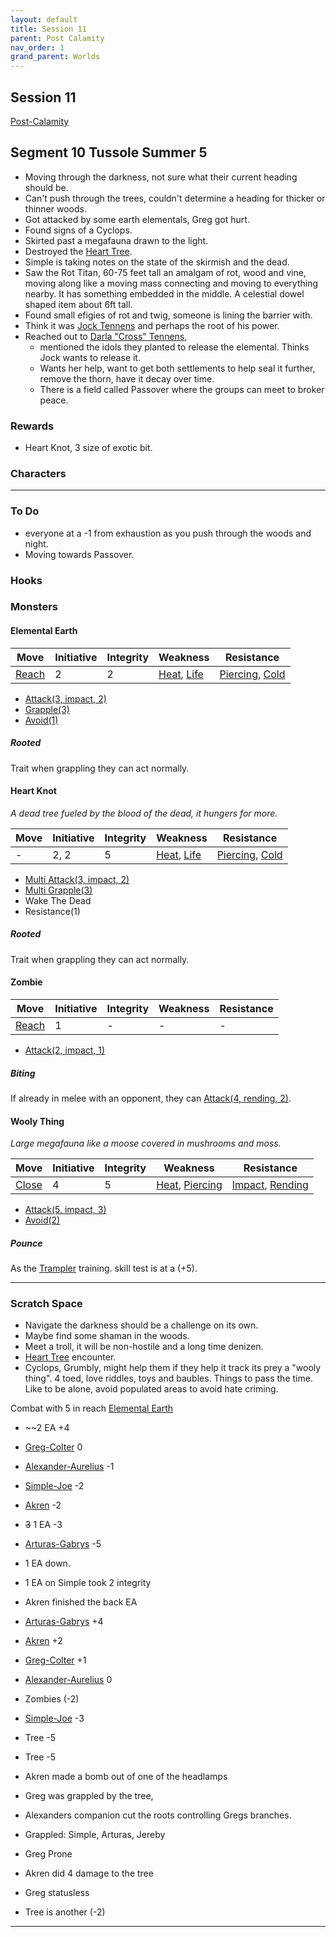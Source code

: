 ```yaml
---
layout: default
title: Session 11
parent: Post Calamity
nav_order: 1
grand_parent: Worlds
---
```

## Session 11
[Post-Calamity](Post-Calamity)
## Segment 10 Tussole Summer 5
* Moving through the darkness, not sure what their current heading should be.
* Can't push through the trees, couldn't determine a heading for thicker or thinner woods.
* Got attacked by some earth elementals, Greg got hurt.
* Found signs of a Cyclops.
* Skirted past a megafauna drawn to the light.
* Destroyed the [Heart Tree](#Heart%20Knot).
* Simple is taking notes on the state of the skirmish and the dead.
* Saw the Rot Titan, 60-75 feet tall an amalgam of rot, wood and vine, moving along like a moving mass connecting and moving to everything nearby. It has something embedded in the middle. A celestial dowel shaped item about 6ft tall.
* Found small efigies of rot and twig, someone is lining the barrier with.
* Think it was [Jock Tennens](Tennens-Settlement#Jock%20Tennens) and perhaps the root of his power.
* Reached out to [Darla "Cross" Tennens](Tennens-Settlement#Darla%20"Cross"%20Tennens), 
	* mentioned the idols they planted to release the elemental. Thinks Jock wants to release it.
	* Wants her help, want to get both settlements to help seal it further, remove the thorn, have it decay over time.
	* There is a field called Passover where the groups can meet to broker peace. 


### Rewards
* Heart Knot, 3 size of exotic bit.


### Characters
 ---

### To Do
* everyone at a -1 from exhaustion as you push through the woods and night.
* Moving towards Passover.


### Hooks


### Monsters

#### Elemental Earth

| Move                          | Initiative | Integrity | Weakness                                       | Resistance                                                   |
| ----------------------------- | ---------- | --------- | ---------------------------------------------- | ------------------------------------------------------------ |
| [Reach](../../Movement#Reach) | 2          | 2         | [Heat](Injury#Heat), [Life](../../Injury#Life) | [Piercing](../../Injury#Piercing), [Cold](../../Injury#Cold) |

* [Attack(3, impact, 2)](Monster-Actions#Attack(X,%20Y,%20Z))
* [Grapple(3)](Monster-Actions#Grapple(X))
* [Avoid(1)](../../Monster-Actions#Avoid(X))

##### Rooted
Trait when grappling they can act normally.

#### Heart Knot
*A dead tree fueled by the blood of the dead, it hungers for more.*

| Move | Initiative | Integrity | Weakness                                       | Resistance                                                   |
| ---- | ---------- | --------- | ---------------------------------------------- | ------------------------------------------------------------ |
| -    | 2, 2       | 5         | [Heat](Injury#Heat), [Life](../../Injury#Life) | [Piercing](../../Injury#Piercing), [Cold](../../Injury#Cold) |

* [Multi Attack(3, impact, 2)](Monster-Actions#Attack(X,%20Y,%20Z))
* [Multi Grapple(3)](Monster-Actions#Grapple(X))
* Wake The Dead
* Resistance(1)

##### Rooted
Trait when grappling they can act normally.

#### Zombie

| Move                          | Initiative | Integrity | Weakness | Resistance |
| ----------------------------- | ---------- | --------- | -------- | ---------- |
| [Reach](../../Movement#Reach) | 1          | -         | -        | -          | 

* [Attack(2, impact, 1)](../../Monster-Actions#Attack(X,%20Y,%20Z))

##### Biting
If already in melee with an opponent, they can [Attack(4, rending, 2)](../../Monster-Actions#Attack(X,%20Y,%20Z)).

#### Wooly Thing
*Large megafauna like a moose covered in mushrooms and moss.*

| Move                          | Initiative | Integrity | Weakness                                               | Resistance                                                     |
| ----------------------------- | ---------- | --------- | ------------------------------------------------------ | -------------------------------------------------------------- |
| [Close](../../Movement#Close) | 4          | 5         | [Heat](Injury#Heat), [Piercing](../../Injury#Piercing) | [Impact](../../Injury#Impact), [Rending](../../Injury#Rending) |

* [Attack(5, impact, 3)](Monster-Actions#Attack(X,%20Y,%20Z))
* [Avoid(2)](../../Monster-Actions#Avoid(X))

##### Pounce
As the [Trampler](../../Knight#Trampler) training. skill test is at a (+5).

---

### Scratch Space
* Navigate the darkness should be a challenge on its own.
* Maybe find some shaman in the woods.
* Meet a troll, it will be non-hostile and a long time denizen.
* [Heart Tree](#Heart%20Knot) encounter.
* Cyclops, Grumbly, might help them if they help it track its prey a "wooly thing". 4 toed, love riddles, toys and baubles. Things to pass the time. Like to be alone, avoid populated areas to avoid hate criming. 


Combat with 5 in reach [Elemental Earth](#Elemental%20Earth)
* ~~2 EA +4
* [Greg-Colter](Greg-Colter) 0
* [Alexander-Aurelius](Alexander-Aurelius) -1
* [Simple-Joe](Simple-Joe) -2
* [Akren](Akren) -2
* ~~3~~ 1 EA -3
* [Arturas-Gabrys](Arturas-Gabrys) -5

* 1 EA down.
* 1 EA on Simple took 2 integrity
* Akren finished the back EA

* [Arturas-Gabrys](Arturas-Gabrys) +4
* [Akren](Akren) +2
* [Greg-Colter](Greg-Colter) +1
* [Alexander-Aurelius](Alexander-Aurelius) 0
* Zombies (-2)
* [Simple-Joe](Simple-Joe) -3
* Tree -5
* Tree -5

* Akren made a bomb out of one of the headlamps
* Greg was grappled by the tree,
* Alexanders companion cut the roots controlling Gregs branches.
* Grappled: Simple, Arturas, Jereby
* Greg Prone
* Akren did 4 damage to the tree
* Greg statusless
* Tree is another (-2)


---